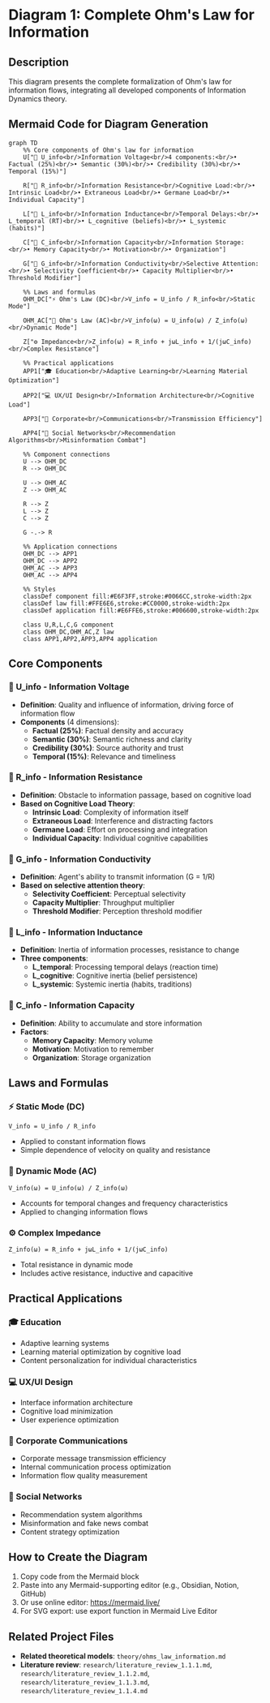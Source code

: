 # Diagram 1: Complete Ohm's Law for Information

## Description
This diagram presents the complete formalization of Ohm's law for information flows, integrating all developed components of Information Dynamics theory.

## Mermaid Code for Diagram Generation

```mermaid
graph TD
    %% Core components of Ohm's law for information
    U["🔋 U_info<br/>Information Voltage<br/>4 components:<br/>• Factual (25%)<br/>• Semantic (30%)<br/>• Credibility (30%)<br/>• Temporal (15%)"]
    
    R["🚧 R_info<br/>Information Resistance<br/>Cognitive Load:<br/>• Intrinsic Load<br/>• Extraneous Load<br/>• Germane Load<br/>• Individual Capacity"]
    
    L["🔄 L_info<br/>Information Inductance<br/>Temporal Delays:<br/>• L_temporal (RT)<br/>• L_cognitive (beliefs)<br/>• L_systemic (habits)"]
    
    C["🏪 C_info<br/>Information Capacity<br/>Information Storage:<br/>• Memory Capacity<br/>• Motivation<br/>• Organization"]
    
    G["🌊 G_info<br/>Information Conductivity<br/>Selective Attention:<br/>• Selectivity Coefficient<br/>• Capacity Multiplier<br/>• Threshold Modifier"]
    
    %% Laws and formulas
    OHM_DC["⚡ Ohm's Law (DC)<br/>V_info = U_info / R_info<br/>Static Mode"]
    
    OHM_AC["🌊 Ohm's Law (AC)<br/>V_info(ω) = U_info(ω) / Z_info(ω)<br/>Dynamic Mode"]
    
    Z["⚙️ Impedance<br/>Z_info(ω) = R_info + jωL_info + 1/(jωC_info)<br/>Complex Resistance"]
    
    %% Practical applications
    APP1["🎓 Education<br/>Adaptive Learning<br/>Learning Material Optimization"]
    
    APP2["💻 UX/UI Design<br/>Information Architecture<br/>Cognitive Load"]
    
    APP3["🏢 Corporate<br/>Communications<br/>Transmission Efficiency"]
    
    APP4["📱 Social Networks<br/>Recommendation Algorithms<br/>Misinformation Combat"]
    
    %% Component connections
    U --> OHM_DC
    R --> OHM_DC
    
    U --> OHM_AC
    Z --> OHM_AC
    
    R --> Z
    L --> Z
    C --> Z
    
    G -.-> R
    
    %% Application connections
    OHM_DC --> APP1
    OHM_DC --> APP2
    OHM_AC --> APP3
    OHM_AC --> APP4
    
    %% Styles
    classDef component fill:#E6F3FF,stroke:#0066CC,stroke-width:2px
    classDef law fill:#FFE6E6,stroke:#CC0000,stroke-width:2px
    classDef application fill:#E6FFE6,stroke:#006600,stroke-width:2px
    
    class U,R,L,C,G component
    class OHM_DC,OHM_AC,Z law
    class APP1,APP2,APP3,APP4 application
```

## Core Components

### 🔋 U_info - Information Voltage
- **Definition**: Quality and influence of information, driving force of information flow
- **Components** (4 dimensions):
  - **Factual (25%)**: Factual density and accuracy
  - **Semantic (30%)**: Semantic richness and clarity
  - **Credibility (30%)**: Source authority and trust
  - **Temporal (15%)**: Relevance and timeliness

### 🚧 R_info - Information Resistance  
- **Definition**: Obstacle to information passage, based on cognitive load
- **Based on Cognitive Load Theory**:
  - **Intrinsic Load**: Complexity of information itself
  - **Extraneous Load**: Interference and distracting factors
  - **Germane Load**: Effort on processing and integration
  - **Individual Capacity**: Individual cognitive capabilities

### 🌊 G_info - Information Conductivity
- **Definition**: Agent's ability to transmit information (G = 1/R)
- **Based on selective attention theory**:
  - **Selectivity Coefficient**: Perceptual selectivity
  - **Capacity Multiplier**: Throughput multiplier  
  - **Threshold Modifier**: Perception threshold modifier

### 🔄 L_info - Information Inductance
- **Definition**: Inertia of information processes, resistance to change
- **Three components**:
  - **L_temporal**: Processing temporal delays (reaction time)
  - **L_cognitive**: Cognitive inertia (belief persistence)
  - **L_systemic**: Systemic inertia (habits, traditions)

### 🏪 C_info - Information Capacity
- **Definition**: Ability to accumulate and store information
- **Factors**:
  - **Memory Capacity**: Memory volume
  - **Motivation**: Motivation to remember
  - **Organization**: Storage organization

## Laws and Formulas

### ⚡ Static Mode (DC)
```
V_info = U_info / R_info
```
- Applied to constant information flows
- Simple dependence of velocity on quality and resistance

### 🌊 Dynamic Mode (AC)  
```
V_info(ω) = U_info(ω) / Z_info(ω)
```
- Accounts for temporal changes and frequency characteristics
- Applied to changing information flows

### ⚙️ Complex Impedance
```
Z_info(ω) = R_info + jωL_info + 1/(jωC_info)
```
- Total resistance in dynamic mode
- Includes active resistance, inductive and capacitive

## Practical Applications

### 🎓 Education
- Adaptive learning systems
- Learning material optimization by cognitive load
- Content personalization for individual characteristics

### 💻 UX/UI Design
- Interface information architecture
- Cognitive load minimization
- User experience optimization

### 🏢 Corporate Communications
- Corporate message transmission efficiency
- Internal communication process optimization
- Information flow quality measurement

### 📱 Social Networks
- Recommendation system algorithms
- Misinformation and fake news combat
- Content strategy optimization

## How to Create the Diagram

1. Copy code from the Mermaid block
2. Paste into any Mermaid-supporting editor (e.g., Obsidian, Notion, GitHub)
3. Or use online editor: https://mermaid.live/
4. For SVG export: use export function in Mermaid Live Editor

## Related Project Files
- **Related theoretical models**: `theory/ohms_law_information.md`
- **Literature review**: `research/literature_review_1.1.1.md`, `research/literature_review_1.1.2.md`, `research/literature_review_1.1.3.md`, `research/literature_review_1.1.4.md` 